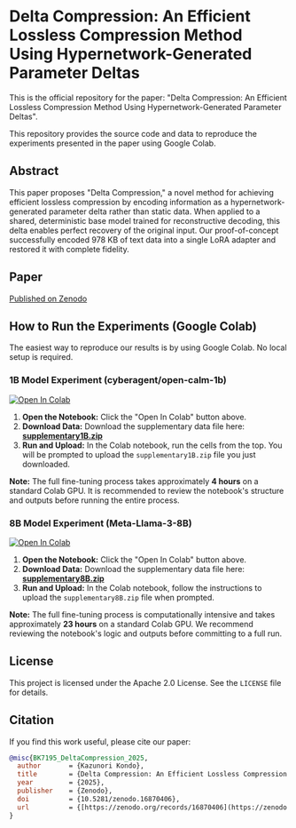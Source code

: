 # Delta Compression: An Efficient Lossless Compression Method Using Hypernetwork-Generated Parameter Deltas

This is the official repository for the paper: "Delta Compression: An Efficient Lossless Compression Method Using Hypernetwork-Generated Parameter Deltas".

This repository provides the source code and data to reproduce the experiments presented in the paper using Google Colab.

## Abstract

This paper proposes "Delta Compression," a novel method for achieving efficient lossless compression by encoding information as a hypernetwork-generated parameter delta rather than static data. When applied to a shared, deterministic base model trained for reconstructive decoding, this delta enables perfect recovery of the original input. Our proof-of-concept successfully encoded 978 KB of text data into a single LoRA adapter and restored it with complete fidelity.

## Paper
[Published on Zenodo](https://zenodo.org/records/16870406)

## How to Run the Experiments (Google Colab)

The easiest way to reproduce our results is by using Google Colab. No local setup is required.

### 1B Model Experiment (cyberagent/open-calm-1b)

[![Open In Colab](https://colab.research.google.com/assets/colab-badge.svg)](https://colab.research.google.com/github/BK7195/deltacompression/blob/main/1B_open-calm/run_deltacompression_1B.ipynb)

1.  **Open the Notebook:** Click the "Open In Colab" button above.
2.  **Download Data:** Download the supplementary data file here: **[supplementary1B.zip](https://github.com/BK7195/deltacompression/raw/main/supplementary1B.zip)**
3.  **Run and Upload:** In the Colab notebook, run the cells from the top. You will be prompted to upload the `supplementary1B.zip` file you just downloaded.

**Note:** The full fine-tuning process takes approximately **4 hours** on a standard Colab GPU. It is recommended to review the notebook's structure and outputs before running the entire process.

### 8B Model Experiment (Meta-Llama-3-8B)

[![Open In Colab](https://colab.research.google.com/assets/colab-badge.svg)](https://colab.research.google.com/github/BK7195/deltacompression/blob/main/8B_llama3/run_deltacompression_8B.ipynb)

1.  **Open the Notebook:** Click the "Open In Colab" button above.
2.  **Download Data:** Download the supplementary data file here: **[supplementary8B.zip](https://github.com/BK7195/deltacompression/raw/main/supplementary8B.zip)**
3.  **Run and Upload:** In the Colab notebook, follow the instructions to upload the `supplementary8B.zip` file when prompted.

**Note:** The full fine-tuning process is computationally intensive and takes approximately **23 hours** on a standard Colab GPU. We recommend reviewing the notebook's logic and outputs before committing to a full run.

## License
This project is licensed under the Apache 2.0 License. See the `LICENSE` file for details.

## Citation
If you find this work useful, please cite our paper:

```bibtex
@misc{BK7195_DeltaCompression_2025,
  author       = {Kazunori Kondo},
  title        = {Delta Compression: An Efficient Lossless Compression Method Using Hypernetwork-Generated Parameter Deltas},
  year         = {2025},
  publisher    = {Zenodo},
  doi          = {10.5281/zenodo.16870406},
  url          = {[https://zenodo.org/records/16870406](https://zenodo.org/records/16870406)}
}

